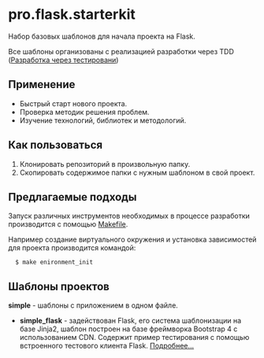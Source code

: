 # pro.flask.starterkit

Набор базовых шаблонов для начала проекта на Flask.

Все шаблоны организованы с реализацией разработки через TDD ([Разработка через тестировани](https://ru.wikipedia.org/wiki/%D0%A0%D0%B0%D0%B7%D1%80%D0%B0%D0%B1%D0%BE%D1%82%D0%BA%D0%B0_%D1%87%D0%B5%D1%80%D0%B5%D0%B7_%D1%82%D0%B5%D1%81%D1%82%D0%B8%D1%80%D0%BE%D0%B2%D0%B0%D0%BD%D0%B8%D0%B5))


## Применение

  *  Быстрый старт нового проекта.
  *  Проверка методик решения проблем.
  *  Изучение технологий, библиотек и методологий.

## Как пользоваться

  1. Клонировать репозиторий в произвольную папку.
  2. Скопировать содержимое папки с нужным шаблоном в свой проект.

## Предлагаемые подходы

Запуск различных инструментов необходимых в процессе разработки производится с помощью [Makefile](https://ru.wikipedia.org/wiki/Makefile).
  
Например создание виртуального окружения и установка зависимостей для проекта производится командой:

      $ make enironment_init

  ## Шаблоны проектов

**simple** - шаблоны с приложением в одном файле.
  *  **simple_flask** - задействован Flask, его система шаблонизации на базе Jinja2, шаблон построен на базе фреймворка Bootstrap 4 с использованием CDN. Содержит пример тестирования с помощью встроенного тестового клиента Flask. [Подробнее...](simple/simple_flask/README.md)
